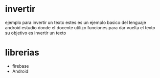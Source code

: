 # invertir
ejemplo para invertir un texto
estes es un ejemplo basico del lenguaje android estudio
donde el docente utilizo funciones para dar vuelta el texto
su objetivo es invertir un texto

# librerias

- firebase
- Android
